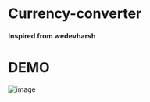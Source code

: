 # Currency-converter
#### Inspired from wedevharsh
# DEMO
![image](https://github.com/darshan1005/currency_converter/assets/114302987/a173a259-8665-475d-a59c-044a6da836a1)
